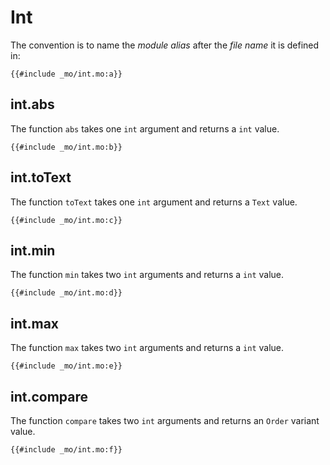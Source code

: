 
# Int
The convention is to name the *module alias* after the *file name* it is defined in:

```motoko
{{#include _mo/int.mo:a}}
```

## int.abs
The function `abs` takes one `int` argument and returns a `int` value. 

```motoko
{{#include _mo/int.mo:b}}
```


## int.toText
The function `toText` takes one `int` argument and returns a `Text` value.  

```motoko
{{#include _mo/int.mo:c}}
```

## int.min
The function `min` takes two `int` arguments and returns a `int` value. 

```motoko
{{#include _mo/int.mo:d}}
```

## int.max
The function `max` takes two `int` arguments and returns a `int` value. 

```motoko
{{#include _mo/int.mo:e}}
```

## int.compare
The function `compare` takes two `int` arguments and returns an `Order` variant value.  

```motoko
{{#include _mo/int.mo:f}}
```